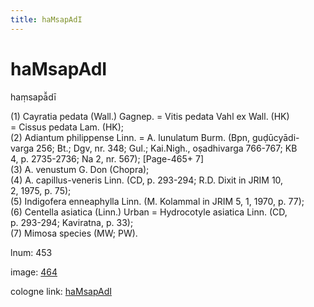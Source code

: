 ```yaml
---
title: haMsapAdI
---
```


# haMsapAdI

haṃsapā̆dī  <div n="P" />(1) Cayratia pedata (Wall.) Gagnep. = Vitis pedata Vahl ex Wall. (HK) <div n="lb" />= Cissus pedata Lam. (HK); <div n="P" />(2) Adiantum philippense Linn. = A. lunulatum Burm. (Bpn, guḍūcyādi- <div n="lb" />varga 256; Bt.; Dgv, nr. 348; Gul.; Kai.Nigh., oṣadhivarga 766-767; KB <div n="lb" />4, p. 2735-2736; Na 2, nr. 567); [Page-465+ 7] <div n="P" />(3) A. venustum G. Don (Chopra); <div n="P" />(4) A. capillus-veneris Linn. (CD, p. 293-294; R.D. Dixit in JRIM 10, <div n="lb" />2, 1975, p. 75); <div n="P" />(5) Indigofera enneaphylla Linn. (M. Kolammal in JRIM 5, 1, 1970, p. 77); <div n="P" />(6) Centella asiatica (Linn.) Urban = Hydrocotyle asiatica Linn. (CD, <div n="lb" />p. 293-294; Kaviratna, p. 33); <div n="P" />(7) Mimosa species (MW; PW).

lnum: 453

image: [464](https://www.sanskrit-lexicon.uni-koeln.de/scans/csl-apidev/servepdf.php?dict=snp&page=464)

cologne link: [haMsapAdI](https://sanskrit-lexicon.uni-koeln.de/scans/csl-apidev/getword.php?dict=snp&key=haMsapAdI)

